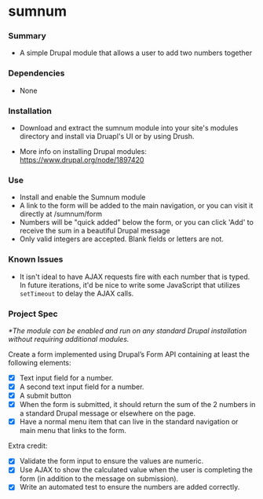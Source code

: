 # sumnum

### Summary

* A simple Drupal module that allows a user to add two numbers together

### Dependencies

* None

### Installation

* Download and extract the sumnum module into your site's modules directory and install via Druapl's UI or by using Drush.

* More info on installing Drupal modules: https://www.drupal.org/node/1897420

### Use

* Install and enable the Sumnum module
* A link to the form will be added to the main navigation, or you can visit it directly at /sumnum/form
* Numbers will be "quick added" below the form, or you can click 'Add' to receive the sum in a beautiful Drupal message
* Only valid integers are accepted. Blank fields or letters are not.

### Known Issues

* It isn't ideal to have AJAX requests fire with each number that is typed. In future iterations, it'd be nice to write some JavaScript that utilizes ```setTimeout``` to delay the AJAX calls.

### Project Spec

*&ast;The module can be enabled and run on any standard Drupal installation without requiring additional modules.*

Create a form implemented using Drupal’s Form API containing at least the following elements:

- [x] Text input field for a number.
- [x] A second text input field for a number.
- [x] A submit button
- [x] When the form is submitted, it should return the sum of the 2 numbers in a standard Drupal message or elsewhere on the page.
- [x] Have a normal menu item that can live in the standard navigation or main menu that links to the form.

Extra credit:
  - [x] Validate the form input to ensure the values are numeric.
  - [x] Use AJAX to show the calculated value when the user is completing the form (in addition to the message on submission).
  - [x] Write an automated test to ensure the numbers are added correctly.
